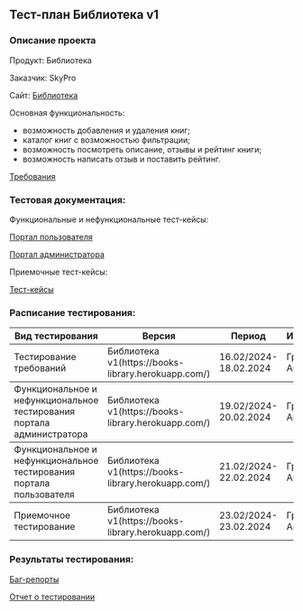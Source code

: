 ## Тест-план Библиотека v1

### Описание проекта

Продукт: Библиотека

Заказчик: SkyPro

Сайт: [Библиотека](https://books-library.herokuapp.com/)

Основная функциональность: 

* возможность добавления и удаления книг;
* каталог книг с возможностью фильтрации;
* возможность посмотреть описание, отзывы и рейтинг книги;
* возможность написать отзыв и поставить рейтинг.

[Требования](https://skyengpublic.notion.site/f4ae5d1908c847eab27caae77a74b9e8)

### Тестовая документация:

Функциональные и нефункциональные тест-кейсы: 

[Портал пользователя](https://github.com/GAnnaQA/Testing-the-library/blob/main/%D0%9F%D0%BE%D1%80%D1%82%D0%B0%D0%BB_%D0%BF%D0%BE%D0%BB%D1%8C%D0%B7%D0%BE%D0%B2%D0%B0%D1%82%D0%B5%D0%BB%D1%8F.pdf)

[Портал администратора](https://github.com/GAnnaQA/Testing-the-library/blob/main/%D0%9F%D0%BE%D1%80%D1%82%D0%B0%D0%BB_%D0%B0%D0%B4%D0%BC%D0%B8%D0%BD%D0%B8%D1%81%D1%82%D1%80%D0%B0%D1%82%D0%BE%D1%80%D0%B0.pdf)

Приемочные тест-кейсы:

[Тест-кейсы](https://github.com/GAnnaQA/Testing-the-library/blob/main/%D0%9F%D1%80%D0%B8%D0%B5%D0%BC%D0%BE%D1%87%D0%BD%D1%8B%D0%B5_%D1%82%D0%B5%D1%81%D1%82_%D0%BA%D0%B5%D0%B9%D1%81%D1%8B.pdf)

### Расписание тестирования:

<table>
  <thead>
    <tr>
      <th>Вид тестирования</th>
      <th>Версия</th>
      <th>Период</th>
      <th>Исполнитель</th>
    </tr>
  </thead>
  <tbody>
    <tr>
      <td>Тестирование
требований</td>
      <td>Библиотека v1(https://books-library.herokuapp.com/)</td>
      <td>16.02/2024-18.02.2024</td>
      <td>Груздева Анна</td>
      </tr>
  </tbody>
   <tbody>
    <tr>
      <td>Функциональное и нефункциональное тестирования портала администратора</td>
      <td>Библиотека v1(https://books-library.herokuapp.com/)</td>
      <td>19.02/2024-20.02.2024</td>
      <td>Груздева Анна</td>
      </tr>
  </tbody>
   </tbody>
   <tbody>
    <tr>
      <td>Функциональное и нефункциональное тестирования портала пользователя</td>
      <td>Библиотека v1(https://books-library.herokuapp.com/)</td>
      <td>21.02/2024-22.02.2024</td>
      <td>Груздева Анна</td>
      </tr>
  </tbody>
    <tbody>
    <tr>
      <td>Приемочное тестирование</td>
      <td>Библиотека v1(https://books-library.herokuapp.com/)</td>
      <td>23.02/2024-23.02.2024</td>
      <td>Груздева Анна</td>
      </tr>
  </tbody>
  </table>

### Результаты тестирования:

[Баг-репорты](https://github.com/GAnnaQA/Testing-the-library/blob/main/%D0%91%D0%B0%D0%B3_%D1%80%D0%B5%D0%BF%D0%BE%D1%80%D1%82%D1%8B_Jira.docx)

[Отчет о тестировании](https://github.com/GAnnaQA/Testing-the-library/blob/main/README_report.md)
